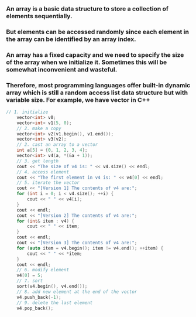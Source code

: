 

### An array is a basic data structure to store a collection of elements sequentially.

### But elements can be accessed randomly since each element in the array can be identified by an array index.

### An array has a fixed capacity and we need to specify the size of the array when we initialize it. Sometimes this will be somewhat inconvenient and wasteful.

### Therefore, most programming languages offer built-in dynamic array which is still a random access list data structure but with variable size. For example, we have vector in C++
```c
// 1. initialize
    vector<int> v0;
    vector<int> v1(5, 0);
    // 2. make a copy
    vector<int> v2(v1.begin(), v1.end());
    vector<int> v3(v2);
    // 2. cast an array to a vector
    int a[5] = {0, 1, 2, 3, 4};
    vector<int> v4(a, *(&a + 1));
    // 3. get length
    cout << "The size of v4 is: " << v4.size() << endl;
    // 4. access element
    cout << "The first element in v4 is: " << v4[0] << endl;
    // 5. iterate the vector
    cout << "[Version 1] The contents of v4 are:";
    for (int i = 0; i < v4.size(); ++i) {
        cout << " " << v4[i];
    }
    cout << endl;
    cout << "[Version 2] The contents of v4 are:";
    for (int& item : v4) {
        cout << " " << item;
    }
    cout << endl;
    cout << "[Version 3] The contents of v4 are:";
    for (auto item = v4.begin(); item != v4.end(); ++item) {
        cout << " " << *item;
    }
    cout << endl;
    // 6. modify element
    v4[0] = 5;
    // 7. sort
    sort(v4.begin(), v4.end());
    // 8. add new element at the end of the vector
    v4.push_back(-1);
    // 9. delete the last element
    v4.pop_back();
 ```

